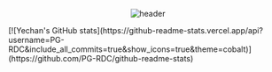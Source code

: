 <div align="center">
  
  ![header](https://capsule-render.vercel.app/api?type=transparent&text=Yechan-Kim&fontColor=64f2a4)
</div>
[![Yechan's GitHub stats](https://github-readme-stats.vercel.app/api?
username=PG-RDC&include_all_commits=true&show_icons=true&theme=cobalt)]
(https://github.com/PG-RDC/github-readme-stats)
